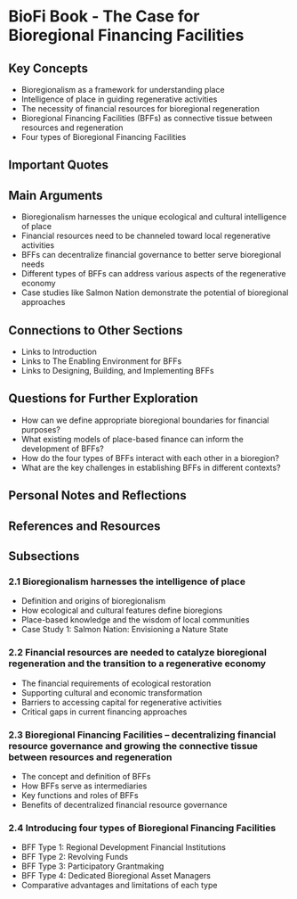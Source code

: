 # BioFi Book - The Case for Bioregional Financing Facilities

## Key Concepts
- Bioregionalism as a framework for understanding place
- Intelligence of place in guiding regenerative activities
- The necessity of financial resources for bioregional regeneration
- Bioregional Financing Facilities (BFFs) as connective tissue between resources and regeneration
- Four types of Bioregional Financing Facilities

## Important Quotes

## Main Arguments
- Bioregionalism harnesses the unique ecological and cultural intelligence of place
- Financial resources need to be channeled toward local regenerative activities
- BFFs can decentralize financial governance to better serve bioregional needs
- Different types of BFFs can address various aspects of the regenerative economy
- Case studies like Salmon Nation demonstrate the potential of bioregional approaches

## Connections to Other Sections
- Links to Introduction
- Links to The Enabling Environment for BFFs
- Links to Designing, Building, and Implementing BFFs

## Questions for Further Exploration
- How can we define appropriate bioregional boundaries for financial purposes?
- What existing models of place-based finance can inform the development of BFFs?
- How do the four types of BFFs interact with each other in a bioregion?
- What are the key challenges in establishing BFFs in different contexts?

## Personal Notes and Reflections

## References and Resources

## Subsections

### 2.1 Bioregionalism harnesses the intelligence of place
- Definition and origins of bioregionalism
- How ecological and cultural features define bioregions
- Place-based knowledge and the wisdom of local communities
- Case Study 1: Salmon Nation: Envisioning a Nature State

### 2.2 Financial resources are needed to catalyze bioregional regeneration and the transition to a regenerative economy
- The financial requirements of ecological restoration
- Supporting cultural and economic transformation
- Barriers to accessing capital for regenerative activities
- Critical gaps in current financing approaches

### 2.3 Bioregional Financing Facilities – decentralizing financial resource governance and growing the connective tissue between resources and regeneration
- The concept and definition of BFFs
- How BFFs serve as intermediaries
- Key functions and roles of BFFs
- Benefits of decentralized financial resource governance

### 2.4 Introducing four types of Bioregional Financing Facilities
- BFF Type 1: Regional Development Financial Institutions
- BFF Type 2: Revolving Funds
- BFF Type 3: Participatory Grantmaking
- BFF Type 4: Dedicated Bioregional Asset Managers
- Comparative advantages and limitations of each type 